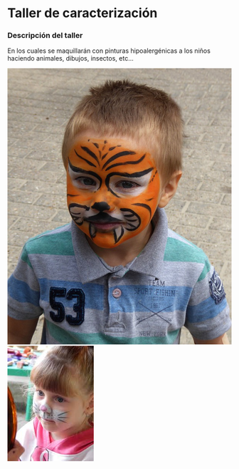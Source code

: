 # Taller de caracterización


### Descripción del taller

En los cuales se maquillarán con pinturas hipoalergénicas a los niños haciendo animales, dibujos, insectos, etc...


![caracterizacion](/assets/images/caracterizacion.jpg)
![caracterizacion](/assets/images/caracterizacion2.jpg)
